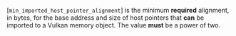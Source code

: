 [`min_imported_host_pointer_alignment`] is the minimum  **required** 
alignment, in bytes, for the base address and size of host pointers that
 **can**  be imported to a Vulkan memory object.
The value  **must**  be a power of two.